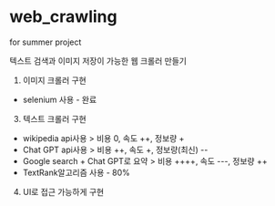 # web_crawling
for summer project

텍스트 검색과 이미지 저장이 가능한 웹 크롤러 만들기

1. 이미지 크롤러 구현
  - selenium 사용 - 완료
3. 텍스트 크롤러 구현
  - wikipedia api사용 > 비용 0, 속도 ++, 정보량 +
  - Chat GPT api사용 > 비용 ++, 속도 +, 정보량(최신) --
  - Google search + Chat GPT로 요약 > 비용 ++++, 속도 ---, 정보량 ++
  - TextRank알고리즘 사용 - 80%
4. UI로 접근 가능하게 구현
